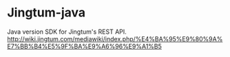 # Jingtum-java
Java version SDK for Jingtum's REST API.
http://wiki.jingtum.com/mediawiki/index.php/%E4%BA%95%E9%80%9A%E7%BB%B4%E5%9F%BA%E9%A6%96%E9%A1%B5